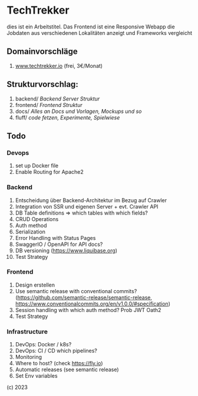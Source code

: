 # TechTrekker
dies ist ein Arbeitstitel. Das Frontend ist eine Responsive Webapp die Jobdaten aus verschiedenen Lokalitäten anzeigt und Frameworks vergleicht

## Domainvorschläge
1. www.techtrekker.io (frei, 3€/Monat)


## Strukturvorschlag:
1. backend/ *Backend Server Struktur* 
2. frontend/ *Frontend Struktur*
3. docs/ *Alles an Docs und Vorlagen, Mockups und so*
4. fluff/ *code fetzen, Experimente, Spielwiese*



## Todo
### Devops
1. set up Docker file
2. Enable Routing for Apache2

### Backend
1. Entscheidung über Backend-Architektur im Bezug auf Crawler
2. Integration von SSR und eigenen Server + evt. Crawler API
3. DB Table definitions => which tables with which fields?
4. CRUD Operations 
5. Auth method
6. Serialization
7. Error Handling with Status Pages
8. SwaggerIO / OpenAPI for API docs?
9. DB versioning (https://www.liquibase.org)
10. Test Strategy

### Frontend 
1. Design erstellen
2. Use semantic release with conventional commits? (https://github.com/semantic-release/semantic-release, https://www.conventionalcommits.org/en/v1.0.0/#specification)
3. Session handling with which auth method? Prob JWT Oath2
4. Test Strategy

### Infrastructure
1. DevOps: Docker / k8s?
2. DevOps: CI / CD which pipelines? 
3. Monitoring
4. Where to host? (check https://fly.io)
5. Automatic releases (see semantic release)
6. Set Env variables 


(c) 2023




